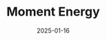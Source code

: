 ---  
layout: startup_page  
title: "Moment Energy"  
id: "momentenergy.com"  
permalink: "/momentenergymomentenergy.com01162025/"  
website: "https://www.momentenergy.com/"  
funding_round: "Series A"  
funding_amount: "$15M"  
investors: "Amazon Climate Pledge Fund, Voyager Ventures, In-Q-Tel (IQT), Version One Ventures, Overture Ventures, WovenEarth Ventures, Fika Ventures, MCJ, One Small Planet, Climate Capital"  
about: "Moment Energy repurposes retired electric vehicle batteries to create clean, affordable, and reliable battery energy storage systems (BESS). These systems serve commercial and industrial sectors, EV charging infrastructure, and renewable energy integration, addressing a growing market need for sustainable energy solutions. The company offers a cost-effective alternative to traditional battery systems, up to 30% lower in price."  
markets: "Cleantech, Energy Storage, Battery Technology, Industrial Machinery Manufacturing, Energy, Manufacturing, National Security, Renewable Energy, Supply Chain Management"  
hq: "Coquitlam, British Columbia, Canada"  
founded_year: "2019"  
linkedin: "https://www.linkedin.com/company/momentenergy"  
twitter: "https://twitter.com/moment_energy"  
instagram: ""  
facebook: "https://www.facebook.com/Moment-Energy-100067668925538"  
crunchbase: "https://www.crunchbase.com/organization/moment-energy"  
pitchbook: "https://pitchbook.com/profiles/company/338543-65"  

date_display: "16-Jan-2025"  
date: "2025-01-16"

# SEO Optimization  
meta_title: "Moment Energy - Series A Funding ($15M)"  
meta_description: "Moment Energy, Moment Energy repurposes retired electric vehicle batteries to create clean, affordable, and reliable battery energy storage systems (BESS). These sys..."  
meta_keywords: "Moment Energy, Cleantech, Energy Storage, Battery Technology, Industrial Machinery Manufacturing, Energy, Manufacturing, National Security, Renewable Energy, Supply Chain Management, Series A funding"  
canonical_url: "https://startup.projectstartups.com/momentenergymomentenergy.com01162025/"  
---